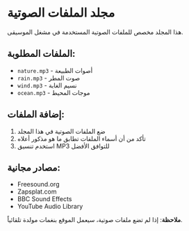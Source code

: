 # مجلد الملفات الصوتية

هذا المجلد مخصص للملفات الصوتية المستخدمة في مشغل الموسيقى.

## الملفات المطلوبة:

- `nature.mp3` - أصوات الطبيعة
- `rain.mp3` - صوت المطر
- `wind.mp3` - نسيم الغابة  
- `ocean.mp3` - موجات المحيط

## إضافة الملفات:

1. ضع الملفات الصوتية في هذا المجلد
2. تأكد من أن أسماء الملفات تطابق ما هو مذكور أعلاه
3. استخدم تنسيق MP3 للتوافق الأفضل

## مصادر مجانية:

- Freesound.org
- Zapsplat.com  
- BBC Sound Effects
- YouTube Audio Library

**ملاحظة**: إذا لم تضع ملفات صوتية، سيعمل الموقع بنغمات مولدة تلقائياً.